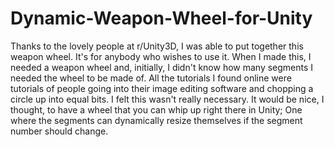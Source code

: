 # Dynamic-Weapon-Wheel-for-Unity
Thanks to the lovely people at r/Unity3D, I was able to put together this weapon wheel. It's for anybody who wishes to use it. When I made this, I needed a weapon wheel and, initially, I didn't know how many segments I needed the wheel to be made of. All the tutorials I found online were tutorials of people going into their image editing software and chopping a circle up into equal bits. I felt this wasn't really necessary. It would be nice, I thought, to have a wheel that you can whip up right there in Unity; One where the segments can dynamically resize themselves if the segment number should change.
